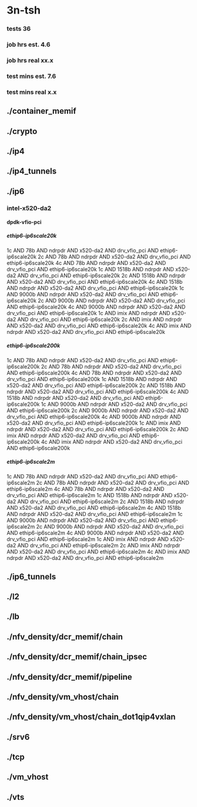 # 3n-tsh
### tests 36
### job hrs est. 4.6
### job hrs real xx.x
### test mins est. 7.6
### test mins real x.x
## ./container_memif
## ./crypto
## ./ip4
## ./ip4_tunnels
## ./ip6
### intel-x520-da2
#### dpdk-vfio-pci
##### ethip6-ip6scale20k
1c AND 78b AND ndrpdr AND x520-da2 AND drv_vfio_pci AND ethip6-ip6scale20k
2c AND 78b AND ndrpdr AND x520-da2 AND drv_vfio_pci AND ethip6-ip6scale20k
4c AND 78b AND ndrpdr AND x520-da2 AND drv_vfio_pci AND ethip6-ip6scale20k
1c AND 1518b AND ndrpdr AND x520-da2 AND drv_vfio_pci AND ethip6-ip6scale20k
2c AND 1518b AND ndrpdr AND x520-da2 AND drv_vfio_pci AND ethip6-ip6scale20k
4c AND 1518b AND ndrpdr AND x520-da2 AND drv_vfio_pci AND ethip6-ip6scale20k
1c AND 9000b AND ndrpdr AND x520-da2 AND drv_vfio_pci AND ethip6-ip6scale20k
2c AND 9000b AND ndrpdr AND x520-da2 AND drv_vfio_pci AND ethip6-ip6scale20k
4c AND 9000b AND ndrpdr AND x520-da2 AND drv_vfio_pci AND ethip6-ip6scale20k
1c AND imix AND ndrpdr AND x520-da2 AND drv_vfio_pci AND ethip6-ip6scale20k
2c AND imix AND ndrpdr AND x520-da2 AND drv_vfio_pci AND ethip6-ip6scale20k
4c AND imix AND ndrpdr AND x520-da2 AND drv_vfio_pci AND ethip6-ip6scale20k
##### ethip6-ip6scale200k
1c AND 78b AND ndrpdr AND x520-da2 AND drv_vfio_pci AND ethip6-ip6scale200k
2c AND 78b AND ndrpdr AND x520-da2 AND drv_vfio_pci AND ethip6-ip6scale200k
4c AND 78b AND ndrpdr AND x520-da2 AND drv_vfio_pci AND ethip6-ip6scale200k
1c AND 1518b AND ndrpdr AND x520-da2 AND drv_vfio_pci AND ethip6-ip6scale200k
2c AND 1518b AND ndrpdr AND x520-da2 AND drv_vfio_pci AND ethip6-ip6scale200k
4c AND 1518b AND ndrpdr AND x520-da2 AND drv_vfio_pci AND ethip6-ip6scale200k
1c AND 9000b AND ndrpdr AND x520-da2 AND drv_vfio_pci AND ethip6-ip6scale200k
2c AND 9000b AND ndrpdr AND x520-da2 AND drv_vfio_pci AND ethip6-ip6scale200k
4c AND 9000b AND ndrpdr AND x520-da2 AND drv_vfio_pci AND ethip6-ip6scale200k
1c AND imix AND ndrpdr AND x520-da2 AND drv_vfio_pci AND ethip6-ip6scale200k
2c AND imix AND ndrpdr AND x520-da2 AND drv_vfio_pci AND ethip6-ip6scale200k
4c AND imix AND ndrpdr AND x520-da2 AND drv_vfio_pci AND ethip6-ip6scale200k
##### ethip6-ip6scale2m
1c AND 78b AND ndrpdr AND x520-da2 AND drv_vfio_pci AND ethip6-ip6scale2m
2c AND 78b AND ndrpdr AND x520-da2 AND drv_vfio_pci AND ethip6-ip6scale2m
4c AND 78b AND ndrpdr AND x520-da2 AND drv_vfio_pci AND ethip6-ip6scale2m
1c AND 1518b AND ndrpdr AND x520-da2 AND drv_vfio_pci AND ethip6-ip6scale2m
2c AND 1518b AND ndrpdr AND x520-da2 AND drv_vfio_pci AND ethip6-ip6scale2m
4c AND 1518b AND ndrpdr AND x520-da2 AND drv_vfio_pci AND ethip6-ip6scale2m
1c AND 9000b AND ndrpdr AND x520-da2 AND drv_vfio_pci AND ethip6-ip6scale2m
2c AND 9000b AND ndrpdr AND x520-da2 AND drv_vfio_pci AND ethip6-ip6scale2m
4c AND 9000b AND ndrpdr AND x520-da2 AND drv_vfio_pci AND ethip6-ip6scale2m
1c AND imix AND ndrpdr AND x520-da2 AND drv_vfio_pci AND ethip6-ip6scale2m
2c AND imix AND ndrpdr AND x520-da2 AND drv_vfio_pci AND ethip6-ip6scale2m
4c AND imix AND ndrpdr AND x520-da2 AND drv_vfio_pci AND ethip6-ip6scale2m
## ./ip6_tunnels
## ./l2
## ./lb
## ./nfv_density/dcr_memif/chain
## ./nfv_density/dcr_memif/chain_ipsec
## ./nfv_density/dcr_memif/pipeline
## ./nfv_density/vm_vhost/chain
## ./nfv_density/vm_vhost/chain_dot1qip4vxlan
## ./srv6
## ./tcp
## ./vm_vhost
## ./vts
